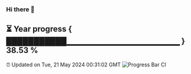 ### Hi there 👋
⏳ Year progress { ███████████▁▁▁▁▁▁▁▁▁▁▁▁▁▁▁▁▁▁▁ } 38.53 %
---
⏰ Updated on Tue, 21 May 2024 00:31:02 GMT
![Progress Bar CI](https://github.com/Moyi321/Moyi321/workflows/Progress%20Bar%20CI/badge.svg)

